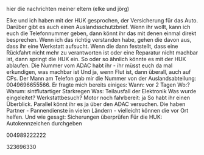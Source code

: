 hier die nachrichten meiner eltern (elke und jörg)

Elke und ich haben mit der HUK gesprochen, der Versicherung für das Auto. Darüber gibt es auch einen Auslandsschutzbrief.  Wenn ihr wollt, kann ich euch die Telefonnummer geben, dann könnt ihr das mit denen einmal direkt besprechen. Wenn ich das richtig verstanden habe, gehen die davon aus, dass ihr eine Werkstatt aufsucht. Wenn die dann feststellt, dass eine Rückfahrt nicht mehr zu verantworten ist oder eine Reparatur nicht machbar ist, dann springt die HUK ein. So oder so ähnlich könnte es mit der HUK ablaufen. Die Nummer vom ADAC habt ihr - ihr müsst euch da mal erkundigen, was machbar ist 
Und ja, wenn Flut ist, dann überall, auch auf CPs.
Der Mann am Telefon gab mir die Nummer von der Auslandsabteilung:
0049696655566.
Er fragte mich bereits einiges:
Wann: vor 2 Tagen
Wo:?
Warum: sintflutartiger Starkregen 
Was: Teilausfall der Elektronik
Was wurde eingeleitet? Werkstattbesuch? Motor noch fahrbereit: ja
So habt ihr einen Überblick. Parallel könnt ihr es ja über den ADAC versuchen. Die haben Partner - Pannendienste in vielen Ländern - vielleicht können die vor Ort helfen. Und wie gesagt: Sicherungen überprüfen
Für die HUK: Autokennzeichen durchgeben

004989222222

323696330 